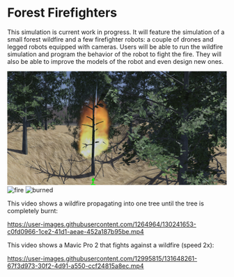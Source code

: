 


# Forest Firefighters

This simulation is current work in progress.
It will feature the simulation of a small forest wildfire and a few firefighter robots: a couple of drones and legged robots equipped with cameras.
Users will be able to run the wildfire simulation and program the behavior of the robot to fight the fire.
They will also be able to improve the models of the robot and even design new ones.

![screenshot](forest_fire.png)
![fire](https://user-images.githubusercontent.com/12995815/131650395-876f5ce5-ecdc-4eb7-83bc-a86f94709e32.png)
![burned](https://user-images.githubusercontent.com/12995815/131650414-fb5fe445-c74d-4c89-bc05-562f6a304ef3.png)


This video shows a wildfire propagating into one tree until the tree is completely burnt:

https://user-images.githubusercontent.com/1264964/130241653-c0fd0966-1ce2-41d1-aeae-452a187b95be.mp4

This video shows a Mavic Pro 2 that fights against a wildfire (speed 2x):

https://user-images.githubusercontent.com/12995815/131648261-67f3d973-30f2-4d91-a550-ccf24815a8ec.mp4
